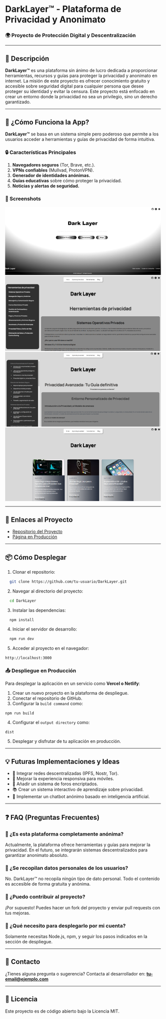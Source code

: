 # DarkLayer™ - Plataforma de Privacidad y Anonimato

### 🌍 Proyecto de Protección Digital y Descentralización

---

## 📌 Descripción
**DarkLayer™** es una plataforma sin ánimo de lucro dedicada a proporcionar herramientas, recursos y guías para proteger la privacidad y anonimato en internet. La misión de este proyecto es ofrecer conocimiento gratuito y accesible sobre seguridad digital para cualquier persona que desee proteger su identidad y evitar la censura. Este proyecto está enfocado en crear un entorno donde la privacidad no sea un privilegio, sino un derecho garantizado.

---

## 🚀 ¿Cómo Funciona la App?
**DarkLayer™** se basa en un sistema simple pero poderoso que permite a los usuarios acceder a herramientas y guías de privacidad de forma intuitiva.

### 🔒 Características Principales
1. **Navegadores seguros** (Tor, Brave, etc.).
2. **VPNs confiables** (Mullvad, ProtonVPN).
3. **Generador de identidades anónimas.**
4. **Guías educativas** sobre cómo proteger la privacidad.
5. **Noticias y alertas de seguridad.**

### 📸 Screenshots

![Página Principal](./public/screenshots/inicio.png)
![Sección de Herramientas](./public/screenshots/herramientas.png)
![Sección de Aprender Privacidad](./public/screenshots/aprendeprivacidad.png)
![Blog](./public/screenshots/blogpng.png)


---

## 🔗 Enlaces al Proyecto
- [Repositorio del Proyecto](https://github.com/Vicent00/DarkLayer)
- [Página en Producción](https://dark-layer.vercel.app/)

---

## 📦 Cómo Desplegar
1. Clonar el repositorio:
```bash
  git clone https://github.com/tu-usuario/DarkLayer.git
```
2. Navegar al directorio del proyecto:
```bash
  cd DarkLayer
```
3. Instalar las dependencias:
```bash
  npm install
```
4. Iniciar el servidor de desarrollo:
```bash
  npm run dev
```
5. Acceder al proyecto en el navegador:
```
http://localhost:3000
```

### 📤 Despliegue en Producción
Para desplegar la aplicación en un servicio como **Vercel o Netlify**:
1. Crear un nuevo proyecto en la plataforma de despliegue.
2. Conectar el repositorio de GitHub.
3. Configurar la `build command` como:
```bash
npm run build
```
4. Configurar el `output directory` como:
```
dist
```
5. Desplegar y disfrutar de tu aplicación en producción.

---

## 💡 Futuras Implementaciones y Ideas
- 🔗 Integrar redes descentralizadas (IPFS, Nostr, Tor).
- 📱 Mejorar la experiencia responsiva para móviles.
- 📂 Añadir un sistema de foros encriptados.
- 📚 Crear un sistema interactivo de aprendizaje sobre privacidad.
- 💬 Implementar un chatbot anónimo basado en inteligencia artificial.

---

## ❓ FAQ (Preguntas Frecuentes)

### 📌 ¿Es esta plataforma completamente anónima?
Actualmente, la plataforma ofrece herramientas y guías para mejorar la privacidad. En el futuro, se integrarán sistemas descentralizados para garantizar anonimato absoluto.

### 📌 ¿Se recopilan datos personales de los usuarios?
No. DarkLayer™ no recopila ningún tipo de dato personal. Todo el contenido es accesible de forma gratuita y anónima.

### 📌 ¿Puedo contribuir al proyecto?
¡Por supuesto! Puedes hacer un fork del proyecto y enviar pull requests con tus mejoras.

### 📌 ¿Qué necesito para desplegarlo por mi cuenta?
Solamente necesitas Node.js, npm, y seguir los pasos indicados en la sección de despliegue.

---

## 📧 Contacto
¿Tienes alguna pregunta o sugerencia? Contacta al desarrollador en: **tu-email@ejemplo.com**

---

## 📜 Licencia
Este proyecto es de código abierto bajo la Licencia MIT.

